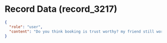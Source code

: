 # Record Data (record_3217)

```json
{
  "role": "user",
  "content": "Do you think booking is trust worthy? my friend still works there .. i even referred another friend and he too continues to wor there and has been since 2021 late. \n"
}
```
